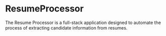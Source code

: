 
# ResumeProcessor
The Resume Processor is a full-stack application designed to automate the process of extracting candidate information from resumes. 


